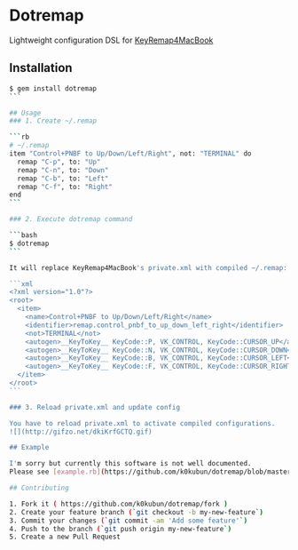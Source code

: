 # Dotremap

Lightweight configuration DSL for [KeyRemap4MacBook](https://pqrs.org/osx/karabiner/index.html)

## Installation

````bash
$ gem install dotremap
```

## Usage
### 1. Create ~/.remap

```rb
# ~/.remap
item "Control+PNBF to Up/Down/Left/Right", not: "TERMINAL" do
  remap "C-p", to: "Up"
  remap "C-n", to: "Down"
  remap "C-b", to: "Left"
  remap "C-f", to: "Right"
end
```

### 2. Execute dotremap command

```bash
$ dotremap
```

It will replace KeyRemap4MacBook's private.xml with compiled ~/.remap:

```xml
<?xml version="1.0"?>
<root>
  <item>
    <name>Control+PNBF to Up/Down/Left/Right</name>
    <identifier>remap.control_pnbf_to_up_down_left_right</identifier>
    <not>TERMINAL</not>
    <autogen>__KeyToKey__ KeyCode::P, VK_CONTROL, KeyCode::CURSOR_UP</autogen>
    <autogen>__KeyToKey__ KeyCode::N, VK_CONTROL, KeyCode::CURSOR_DOWN</autogen>
    <autogen>__KeyToKey__ KeyCode::B, VK_CONTROL, KeyCode::CURSOR_LEFT</autogen>
    <autogen>__KeyToKey__ KeyCode::F, VK_CONTROL, KeyCode::CURSOR_RIGHT</autogen>
  </item>
</root>
```

### 3. Reload private.xml and update config

You have to reload private.xml to activate compiled configurations.  
![](http://gifzo.net/dkiKrfGCTQ.gif)

## Example

I'm sorry but currently this software is not well documented.  
Please see [example.rb](https://github.com/k0kubun/dotremap/blob/master/example.rb) to learn how to use.

## Contributing

1. Fork it ( https://github.com/k0kubun/dotremap/fork )
2. Create your feature branch (`git checkout -b my-new-feature`)
3. Commit your changes (`git commit -am 'Add some feature'`)
4. Push to the branch (`git push origin my-new-feature`)
5. Create a new Pull Request
